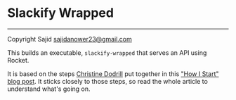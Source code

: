 # Slackify Wrapped

----

Copyright Sajid <sajidanower23@gmail.com>

This builds an executable, `slackify-wrapped` that serves an API using Rocket.

It is based on the steps [Christine Dodrill](https://christine.website/) put together in this ["How I Start" blog post](https://christine.website/blog/how-i-start-rust-2020-03-15). It sticks closely to those steps, so read the whole article to understand what's going on.

